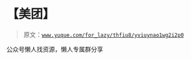 # 【美团】

> 原文：[`www.yuque.com/for_lazy/thfiu8/yviuynao1wg2i2p0`](https://www.yuque.com/for_lazy/thfiu8/yviuynao1wg2i2p0)



公众号懒人找资源，懒人专属群分享